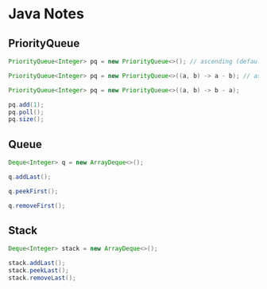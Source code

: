 # Java Notes

## PriorityQueue
```java
PriorityQueue<Integer> pq = new PriorityQueue<>(); // ascending (default)

PriorityQueue<Integer> pq = new PriorityQueue<>((a, b) -> a - b); // ascending

PriorityQueue<Integer> pq = new PriorityQueue<>((a, b) -> b - a);

pq.add(1);
pq.poll();
pq.size();
```

## Queue
```java
Deque<Integer> q = new ArrayDeque<>();

q.addLast();

q.peekFirst();

q.removeFirst();
```

## Stack
```java
Deque<Integer> stack = new ArrayDeque<>();

stack.addLast();
stack.peekLast();
stack.removeLast();
```
